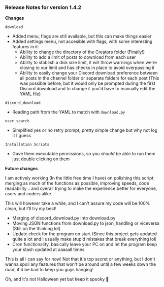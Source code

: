 ### Release Notes for version 1.4.2

**Changes**

`download`
* Added menu, flags are still available, but this can make things easier
* Added settings menu, not accesible with flags, with some interesting features in it:
    - Ability to change the directory of the Creators folder (Finally!)
    - Ability to add a limit of posts to download from each user
    - Ability to stablish a disk size limit, it will throw warnings when we're closing to our limit and has checks in place to avoid overpassing it
    - Ability to easily change your Discord download preference between all posts in the channel folder or separate folders for each post (This was possible before, but it would only be prompted during the first Discord download and to change it you'd have to manually edit the YAML file)
 
`discord_download`
* Reading path from the YAML to match with `download.py`

`user_search`
* Simplified yes or no retry prompt, pretty simple change but why not log it I guess

`Installation Scripts`
* Gave them executable permissions, so you *should* be able to run them just double clicking on them


**Future changes**

I am actively working (In the little free time I have) on polishing this script: merging as much of the functions as possible, improving speeds, code readability... and overall trying to make the experience better for everyone, users and coders alike. 

This will however take a while, and I can't assure my code will be 100% clean, but I'll try my best!

- Merging of discord_download.py into download.py
- Moving JSON functions from download.py to json_handling or viceversa (Still on the thinking lol)
- Update check for the program on start (Since this project gets updated quite a lot and I usually make stupid mistakes that break everything lol)
- Cron functionality, basically leave your PC on and let the program keep your stash updated at aaaaall times

This is all I can say for now! Not that it's top secret or anything, but I don't wanna spoil any features that won't be around until a few weeks down the road, it'd be bad to keep you guys hanging!

Oh, and it's not Halloween yet but keep it spooky 🎃
